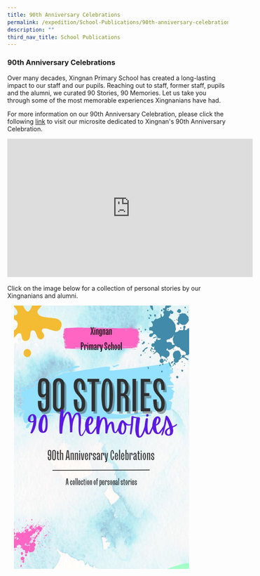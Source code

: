 ```yaml
---
title: 90th Anniversary Celebrations
permalink: /expedition/School-Publications/90th-anniversary-celebrations/
description: ""
third_nav_title: School Publications
---
```

### 90th Anniversary Celebrations

Over many decades, Xingnan Primary School has created a long-lasting impact to our staff and our pupils. Reaching out to staff, former staff, pupils and the alumni, we curated 90 Stories, 90 Memories. Let us take you through some of the most memorable experiences Xingnanians have had.

For more information on our 90th Anniversary Celebration, please click the following [link](https://xingnan90th.wixsite.com/home) to visit our microsite dedicated to Xingnan's 90th Anniversary Celebration.

<iframe width="560" height="315" src="https://www.youtube.com/embed/ymh2Az41W2c" title="YouTube video player" frameborder="0" allow="accelerometer; autoplay; clipboard-write; encrypted-media; gyroscope; picture-in-picture" allowfullscreen></iframe>

Click on the image below for a collection of personal stories by our Xingnanians and alumni.

<a href="https://www.canva.com/design/DAFGKoDKAS0/view?utm_content=DAFGKoDKAS0&utm_campaign=designshare&utm_medium=embeds&utm_source=link#1"><img src="/images/90%20Stories.jpg" style="width:400px;height:600px;margin-left:15px;" align = "Left"></a>